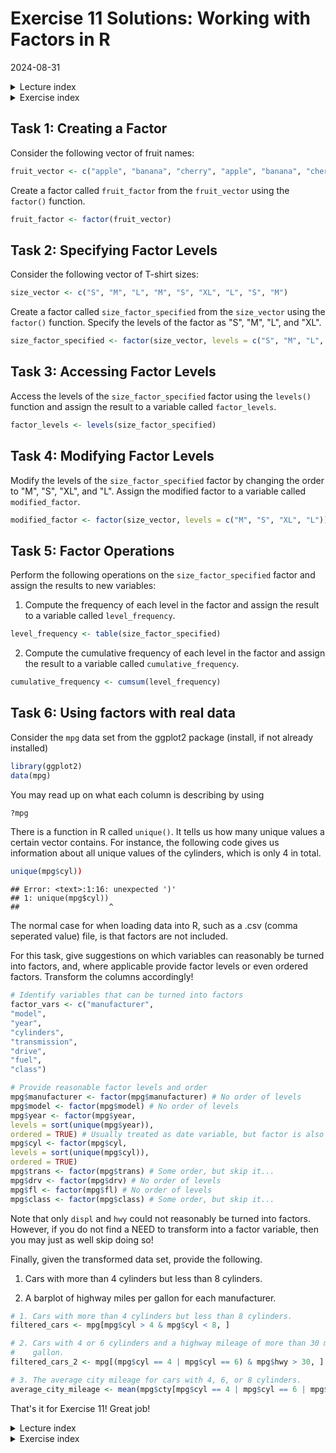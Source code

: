 # Exercise 11 Solutions: Working with Factors in R
2024-08-31

<!--html_preserve--><details>
  <summary>Lecture index</summary>

- [Lecture 1: Introduction to R](/lectures/lecture_01/lecture_01.md)
- [Lecture 2: Objects, Data Types, and Variables in R](/lectures/lecture_02/lecture_02.md)
- [Lecture 3: Arithmetic Operations in R](/lectures/lecture_03/lecture_03.md)
- [Lecture 4: Comparison and Logical Operators in R](/lectures/lecture_04/lecture_04.md)
- [Lecture 5: Vectors in R](/lectures/lecture_05/lecture_05.md)
- [Lecture 6: List in R](/lectures/lecture_06/lecture_06.md)
- [Lecture 7: Matrices in R](/lectures/lecture_07/lecture_07.md)
- [Lecture 8: Data Frames in R](/lectures/lecture_08/lecture_08.md)
- [Lecture 9: Functions in R](/lectures/lecture_09/lecture_09.md)
- [Lecture 10: Indexing using Logical Vectors in R](/lectures/lecture_10/lecture_10.md)
- [Lecture 11: Factors in R](/lectures/lecture_11/lecture_11.md)
- [Lecture 12: Control Structures in R](/lectures/lecture_12/lecture_12.md)
- [Lecture 13: A real-world example of using R for data analysis](/lectures/lecture_13/lecture_13.md)

</details><!--/html_preserve--><!--html_preserve--><details>
  <summary>Exercise index</summary>

  - [Exercise 1: Introduction to R](/exercises/exercise_01/exercise_01.md)
  - [Exercise 1 Solutions: Introduction to R](/exercises/exercise_01/exercise_01_solutions.md)
  - [Exercise 2: Objects, Data Types, and Variables in R](/exercises/exercise_02/exercise_02.md)
  - [Exercise 2 Solutions: Objects, Data Types, and Variables in R](/exercises/exercise_02/exercise_02_solutions.md)
  - [Exercise 3: Arithmetic Operations in R](/exercises/exercise_03/exercise_03.md)
  - [Exercise 3 Solutions: Arithmetic Operations in R](/exercises/exercise_03/exercise_03_solutions.md)
  - [Exercise 4: Comparison and Logical Operators in R](/exercises/exercise_04/exercise_04.md)
  - [Exercise 4 Solutions: Comparison and Logical Operators in R](/exercises/exercise_04/exercise_04_solutions.md)
  - [Exercise 5: Vectors in R](/exercises/exercise_05/exercise_05.md)
  - [Exercise 5 Solutions: Vectors in R](/exercises/exercise_05/exercise_05_solutions.md)
  - [Exercise 6: List in R](/exercises/exercise_06/exercise_06.md)
  - [Exercise 6 Solutions: List in R](/exercises/exercise_06/exercise_06_solutions.md)
  - [Exercise 7: Matrices in R](/exercises/exercise_07/exercise_07.md)
  - [Exercise 7 Solutions: Matrices in R](/exercises/exercise_07/exercise_07_solutions.md)
  - [Exercise 8: Data Frames in R](/exercises/exercise_08/exercise_08.md)
  - [Exercise 8 Solutions: Data Frames in R](/exercises/exercise_08/exercise_08_solutions.md)
  - [Exercise 9: Functions in R](/exercises/exercise_09/exercise_09.md)
  - [Exercise 9 Solutions: Functions in R](/exercises/exercise_09/exercise_09_solutions.md)
  - [Exercise 10: Indexing using Logical Vectors in R](/exercises/exercise_10/exercise_10.md)
  - [Exercise 10 Solutions: Indexing using Logical Vectors in R](/exercises/exercise_10/exercise_10_solutions.md)
  - [Exercise 11: Factors in R](/exercises/exercise_11/exercise_11.md)
  - [Exercise 11 Solutions: Factors in R](/exercises/exercise_11/exercise_11_solutions.md)
  - [Exercise 12: Control Structures in R](/exercises/exercise_12/exercise_12.md)
  - [Exercise 12 Solutions: Control Structures in R](/exercises/exercise_12/exercise_12_solutions.md)
  - [Exercise 13: A real-world example of using R for data analysis](/exercises/exercise_13/exercise_13.md)
  - [Exercise 13 Solutions: A real-world example of using R for data
  analysis](/exercises/exercise_13/exercise_13_solutions.md)

</details><!--/html_preserve-->



## Task 1: Creating a Factor

Consider the following vector of fruit names:



``` r
fruit_vector <- c("apple", "banana", "cherry", "apple", "banana", "cherry")
```


Create a factor called `fruit_factor` from the `fruit_vector` using the
`factor()` function.



``` r
fruit_factor <- factor(fruit_vector)
```

## Task 2: Specifying Factor Levels


Consider the following vector of T-shirt sizes:



``` r
size_vector <- c("S", "M", "L", "M", "S", "XL", "L", "S", "M")
```


Create a factor called `size_factor_specified` from the `size_vector` using
the `factor()` function. Specify the levels of the factor as "S", "M", "L",
and "XL".



``` r
size_factor_specified <- factor(size_vector, levels = c("S", "M", "L", "XL"))
```

## Task 3: Accessing Factor Levels


Access the levels of the `size_factor_specified` factor using the `levels()`
function and assign the result to a variable called `factor_levels`.



``` r
factor_levels <- levels(size_factor_specified)
```

## Task 4: Modifying Factor Levels


Modify the levels of the `size_factor_specified` factor by changing the order
to "M", "S", "XL", and "L". Assign the modified factor to a variable called
`modified_factor`.



``` r
modified_factor <- factor(size_vector, levels = c("M", "S", "XL", "L"))
```

## Task 5: Factor Operations


Perform the following operations on the `size_factor_specified` factor and
assign the results to new variables:

1. Compute the frequency of each level in the factor and assign the result to
   a variable called `level_frequency`.



``` r
level_frequency <- table(size_factor_specified)
```

2. Compute the cumulative frequency of each level in the factor and assign
   the result to a variable called `cumulative_frequency`.



``` r
cumulative_frequency <- cumsum(level_frequency)
```

## Task 6: Using factors with real data

Consider the `mpg` data set from the ggplot2 package (install, if not already
installed)


``` r
library(ggplot2)
data(mpg)
```

You may read up on what each column is describing by using


``` r
?mpg
```

There is a function in R called `unique()`. It tells us how many unique
values a certain vector contains. For instance, the following code gives us
information about all unique values of the cylinders, which is only 4 in
total.


``` r
unique(mpg$cyl))
```

```
## Error: <text>:1:16: unexpected ')'
## 1: unique(mpg$cyl))
##                    ^
```

The normal case for when loading data into R, such as a .csv (comma seperated
value) file, is that factors are not included.

For this task, give suggestions on which variables can reasonably be turned
into factors, and, where applicable provide factor levels or even ordered
factors. Transform the columns accordingly!


``` r
# Identify variables that can be turned into factors
factor_vars <- c("manufacturer", 
"model", 
"year", 
"cylinders", 
"transmission",
"drive", 
"fuel", 
"class")

# Provide reasonable factor levels and order
mpg$manufacturer <- factor(mpg$manufacturer) # No order of levels
mpg$model <- factor(mpg$model) # No order of levels
mpg$year <- factor(mpg$year, 
levels = sort(unique(mpg$year)), 
ordered = TRUE) # Usually treated as date variable, but factor is also possible
mpg$cyl <- factor(mpg$cyl, 
levels = sort(unique(mpg$cyl)), 
ordered = TRUE)
mpg$trans <- factor(mpg$trans) # Some order, but skip it...
mpg$drv <- factor(mpg$drv) # No order of levels
mpg$fl <- factor(mpg$fl) # No order of levels
mpg$class <- factor(mpg$class) # Some order, but skip it...
```

Note that only `displ` and `hwy` could not reasonably be turned into factors.
However, if you do not find a NEED to transform into a factor variable, then
you may just as well skip doing so!

Finally, given the transformed data set, provide the following.

1. Cars with more than 4 cylinders but less than 8 cylinders.

2. A barplot of highway miles per gallon for each manufacturer.


``` r
# 1. Cars with more than 4 cylinders but less than 8 cylinders.
filtered_cars <- mpg[mpg$cyl > 4 & mpg$cyl < 8, ]

# 2. Cars with 4 or 6 cylinders and a highway mileage of more than 30 miles per
#    gallon.
filtered_cars_2 <- mpg[(mpg$cyl == 4 | mpg$cyl == 6) & mpg$hwy > 30, ]

# 3. The average city mileage for cars with 4, 6, or 8 cylinders.
average_city_mileage <- mean(mpg$cty[mpg$cyl == 4 | mpg$cyl == 6 | mpg$cyl == 8])
```


That's it for Exercise 11! Great job!


<!--html_preserve--><details>
  <summary>Lecture index</summary>

- [Lecture 1: Introduction to R](/lectures/lecture_01/lecture_01.md)
- [Lecture 2: Objects, Data Types, and Variables in R](/lectures/lecture_02/lecture_02.md)
- [Lecture 3: Arithmetic Operations in R](/lectures/lecture_03/lecture_03.md)
- [Lecture 4: Comparison and Logical Operators in R](/lectures/lecture_04/lecture_04.md)
- [Lecture 5: Vectors in R](/lectures/lecture_05/lecture_05.md)
- [Lecture 6: List in R](/lectures/lecture_06/lecture_06.md)
- [Lecture 7: Matrices in R](/lectures/lecture_07/lecture_07.md)
- [Lecture 8: Data Frames in R](/lectures/lecture_08/lecture_08.md)
- [Lecture 9: Functions in R](/lectures/lecture_09/lecture_09.md)
- [Lecture 10: Indexing using Logical Vectors in R](/lectures/lecture_10/lecture_10.md)
- [Lecture 11: Factors in R](/lectures/lecture_11/lecture_11.md)
- [Lecture 12: Control Structures in R](/lectures/lecture_12/lecture_12.md)
- [Lecture 13: A real-world example of using R for data analysis](/lectures/lecture_13/lecture_13.md)

</details><!--/html_preserve--><!--html_preserve--><details>
  <summary>Exercise index</summary>

  - [Exercise 1: Introduction to R](/exercises/exercise_01/exercise_01.md)
  - [Exercise 1 Solutions: Introduction to R](/exercises/exercise_01/exercise_01_solutions.md)
  - [Exercise 2: Objects, Data Types, and Variables in R](/exercises/exercise_02/exercise_02.md)
  - [Exercise 2 Solutions: Objects, Data Types, and Variables in R](/exercises/exercise_02/exercise_02_solutions.md)
  - [Exercise 3: Arithmetic Operations in R](/exercises/exercise_03/exercise_03.md)
  - [Exercise 3 Solutions: Arithmetic Operations in R](/exercises/exercise_03/exercise_03_solutions.md)
  - [Exercise 4: Comparison and Logical Operators in R](/exercises/exercise_04/exercise_04.md)
  - [Exercise 4 Solutions: Comparison and Logical Operators in R](/exercises/exercise_04/exercise_04_solutions.md)
  - [Exercise 5: Vectors in R](/exercises/exercise_05/exercise_05.md)
  - [Exercise 5 Solutions: Vectors in R](/exercises/exercise_05/exercise_05_solutions.md)
  - [Exercise 6: List in R](/exercises/exercise_06/exercise_06.md)
  - [Exercise 6 Solutions: List in R](/exercises/exercise_06/exercise_06_solutions.md)
  - [Exercise 7: Matrices in R](/exercises/exercise_07/exercise_07.md)
  - [Exercise 7 Solutions: Matrices in R](/exercises/exercise_07/exercise_07_solutions.md)
  - [Exercise 8: Data Frames in R](/exercises/exercise_08/exercise_08.md)
  - [Exercise 8 Solutions: Data Frames in R](/exercises/exercise_08/exercise_08_solutions.md)
  - [Exercise 9: Functions in R](/exercises/exercise_09/exercise_09.md)
  - [Exercise 9 Solutions: Functions in R](/exercises/exercise_09/exercise_09_solutions.md)
  - [Exercise 10: Indexing using Logical Vectors in R](/exercises/exercise_10/exercise_10.md)
  - [Exercise 10 Solutions: Indexing using Logical Vectors in R](/exercises/exercise_10/exercise_10_solutions.md)
  - [Exercise 11: Factors in R](/exercises/exercise_11/exercise_11.md)
  - [Exercise 11 Solutions: Factors in R](/exercises/exercise_11/exercise_11_solutions.md)
  - [Exercise 12: Control Structures in R](/exercises/exercise_12/exercise_12.md)
  - [Exercise 12 Solutions: Control Structures in R](/exercises/exercise_12/exercise_12_solutions.md)
  - [Exercise 13: A real-world example of using R for data analysis](/exercises/exercise_13/exercise_13.md)
  - [Exercise 13 Solutions: A real-world example of using R for data
  analysis](/exercises/exercise_13/exercise_13_solutions.md)

</details><!--/html_preserve-->

